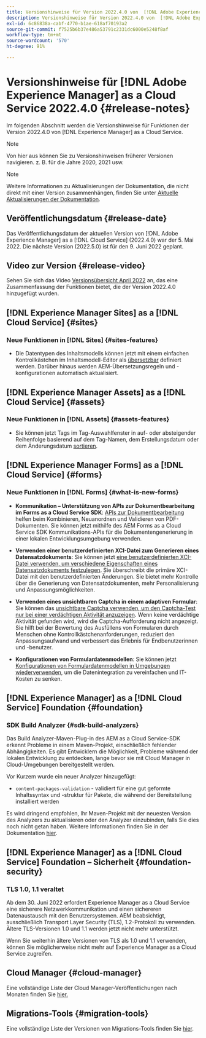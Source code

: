 ```yaml
---
title: Versionshinweise für Version 2022.4.0 von  [!DNL Adobe Experience Manager]  as a Cloud Service.
description: Versionshinweise für Version 2022.4.0 von  [!DNL Adobe Experience Manager]  as a Cloud Service.
exl-id: 6c86838a-cabf-4770-b1ae-618af70193a2
source-git-commit: f7525b6b37e486a53791c2331dc6000e5248f8af
workflow-type: tm+mt
source-wordcount: '570'
ht-degree: 91%

---
```


# Versionshinweise für [!DNL Adobe Experience Manager] as a Cloud Service 2022.4.0 {#release-notes}

Im folgenden Abschnitt werden die Versionshinweise für Funktionen der Version 2022.4.0 von [!DNL Experience Manager] as a Cloud Service.

>[!NOTE]
>
>Von hier aus können Sie zu Versionshinweisen früherer Versionen navigieren. z. B. für die Jahre 2020, 2021 usw.

>[!NOTE]
>
>Weitere Informationen zu Aktualisierungen der Dokumentation, die nicht direkt mit einer Version zusammenhängen, finden Sie unter [Aktuelle Aktualisierungen der Dokumentation](https://experienceleague.adobe.com/docs/experience-manager-release-information/aem-release-updates/doc-updates/documentation-updates.html?lang=de).

## Veröffentlichungsdatum {#release-date}

Das Veröffentlichungsdatum der aktuellen Version von [!DNL Adobe Experience Manager] as a [!DNL Cloud Service] (2022.4.0) war der 5. Mai 2022.
Die nächste Version (2022.5.0) ist für den 9. Juni 2022 geplant.

## Video zur Version {#release-video}

Sehen Sie sich das Video [Versionsübersicht April 2022](https://video.tv.adobe.com/v/342612?quality=12) an, das eine Zusammenfassung der Funktionen bietet, die der Version 2022.4.0 hinzugefügt wurden.

## [!DNL Experience Manager Sites] as a [!DNL Cloud Service] {#sites}

### Neue Funktionen in [!DNL Sites] {#sites-features}

* Die Datentypen des Inhaltsmodells können jetzt mit einem einfachen Kontrollkästchen im Inhaltsmodell-Editor als [übersetzbar](/help/assets/content-fragments/content-fragments-models.md#properties) definiert werden. Darüber hinaus werden AEM-Übersetzungsregeln und -konfigurationen automatisch aktualisiert.

## [!DNL Experience Manager Assets] as a [!DNL Cloud Service] {#assets}

### Neue Funktionen in [!DNL Assets] {#assets-features}

* Sie können jetzt Tags im Tag-Auswahlfenster in auf- oder absteigender Reihenfolge basierend auf dem Tag-Namen, dem Erstellungsdatum oder dem Änderungsdatum [sortieren](/help/assets/organize-assets.md#use-tags-to-organize-assets).


## [!DNL Experience Manager Forms] as a [!DNL Cloud Service] {#forms}

### Neue Funktionen in [!DNL Forms] {#what-is-new-forms}

* **Kommunikation – Unterstützung von APIs zur Dokumentbearbeitung im Forms as a Cloud Service SDK**: [APIs zur Dokumentbearbeitung](/help/forms/aem-forms-cloud-service-communications.md) helfen beim Kombinieren, Neuanordnen und Validieren von PDF-Dokumenten. Sie können jetzt mithilfe des AEM Forms as a Cloud Service SDK Kommunikations-APIs für die Dokumentengenerierung in einer lokalen Entwicklungsumgebung verwenden.

* **Verwenden einer benutzerdefinierten XCI-Datei zum Generieren eines Datensatzdokuments**: Sie können jetzt [eine benutzerdefinierten XCI-Datei verwenden, um verschiedene Eigenschaften eines Datensatzdokuments festzulegen](/help/forms/generate-document-of-record-for-non-xfa-based-adaptive-forms.md#use-a-custom-xci-file). Sie überschreibt die primäre XCI-Datei mit den benutzerdefinierten Änderungen. Sie bietet mehr Kontrolle über die Generierung von Datensatzdokumenten, mehr Personalisierung und Anpassungsmöglichkeiten.

* **Verwenden eines unsichtbaren Captcha in einem adaptiven Formular**: Sie können das [unsichtbare Captcha verwenden, um den Captcha-Test nur bei einer verdächtigen Aktivität anzuzeigen](/help/forms/captcha-adaptive-forms.md). Wenn keine verdächtige Aktivität gefunden wird, wird die Captcha-Aufforderung nicht angezeigt. Sie hilft bei der Bewertung des Ausfüllens von Formularen durch Menschen ohne Kontrollkästchenanforderungen, reduziert den Anpassungsaufwand und verbessert das Erlebnis für Endbenutzerinnen und -benutzer.

* **Konfigurationen von Formulardatenmodellen**: Sie können jetzt [Konfigurationen von Formulardatenmodellen in Umgebungen wiederverwenden](/help/forms/create-form-data-models.md#runmode-specific-context-aware-config), um die Datenintegration zu vereinfachen und IT-Kosten zu senken.


## [!DNL Experience Manager] as a [!DNL Cloud Service] Foundation {#foundation}

### SDK Build Analyzer {#sdk-build-analyzers}

Das Build Analyzer-Maven-Plug-in des AEM as a Cloud Service-SDK erkennt Probleme in einem Maven-Projekt, einschließlich fehlender Abhängigkeiten. Es gibt Entwicklern die Möglichkeit, Probleme während der lokalen Entwicklung zu entdecken, lange bevor sie mit Cloud Manager in Cloud-Umgebungen bereitgestellt werden.

Vor Kurzem wurde ein neuer Analyzer hinzugefügt:

* `content-packages-validation` - validiert für eine gut geformte Inhaltssyntax und -struktur für Pakete, die während der Bereitstellung installiert werden

Es wird dringend empfohlen, Ihr Maven-Projekt mit der neuesten Version des Analyzers zu aktualisieren oder den Analyzer einzubinden, falls Sie dies noch nicht getan haben. Weitere Informationen finden Sie in der Dokumentation [hier](https://experienceleague.adobe.com/docs/experience-manager-core-components/using/developing/archetype/build-analyzer-maven-plugin.html?lang=de).

## [!DNL Experience Manager] as a [!DNL Cloud Service] Foundation – Sicherheit {#foundation-security}

### TLS 1.0, 1.1 veraltet

Ab dem 30. Juni 2022 erfordert Experience Manager as a Cloud Service eine sicherere Netzwerkkommunikation und einen sichereren Datenaustausch mit den Benutzersystemen. AEM beabsichtigt, ausschließlich Transport Layer Security (TLS), 1.2-Protokoll zu verwenden. Ältere TLS-Versionen 1.0 und 1.1 werden jetzt nicht mehr unterstützt.

Wenn Sie weiterhin ältere Versionen von TLS als 1.0 und 1.1 verwenden, können Sie möglicherweise nicht mehr auf Experience Manager as a Cloud Service zugreifen.

## Cloud Manager {#cloud-manager}

Eine vollständige Liste der Cloud Manager-Veröffentlichungen nach Monaten finden Sie [hier.](/help/implementing/cloud-manager/release-notes/current.md)

## Migrations-Tools {#migration-tools}

Eine vollständige Liste der Versionen von Migrations-Tools finden Sie [hier](/help/journey-migration/release-notes/release-notes-migration-tools-current.md).
